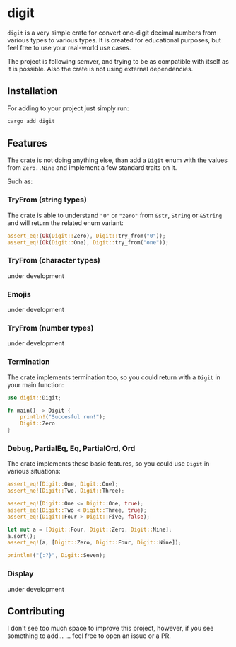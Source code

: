 digit
=====

`digit` is a very simple crate for convert one-digit decimal numbers from various types to various types.
It is created for educational purposes, but feel free to use your real-world use cases.

The project is following semver, and trying to be as compatible with itself as it is possible.
Also the crate is not using external dependencies.

## Installation

For adding to your project just simply run:
```bash
cargo add digit
```

## Features

The crate is not doing anything else, than add a `Digit` enum with the values from `Zero..Nine`
and implement a few standard traits on it.

Such as:

### TryFrom (string types)

The crate is able to understand `"0"` or `"zero"` from `&str`, `String` or `&String` and will return
the related enum variant:

```rust
assert_eq!(Ok(Digit::Zero), Digit::try_from("0"));
assert_eq!(Ok(Digit::One), Digit::try_from("one"));
```

### TryFrom (character types)

under development

### Emojis

under development

### TryFrom (number types)

under development

### Termination

The crate implements termination too, so you could return with a `Digit` in your main function:

```rust
use digit::Digit;

fn main() -> Digit {
    println!("Succesful run!");
    Digit::Zero
}
```

### Debug, PartialEq, Eq, PartialOrd, Ord

The crate implements these basic features, so you could use `Digit` in various situations:

```rust
assert_eq!(Digit::One, Digit::One);
assert_ne!(Digit::Two, Digit::Three);

assert_eq!(Digit::One <= Digit::One, true);
assert_eq!(Digit::Two < Digit::Three, true);
assert_eq!(Digit::Four > Digit::Five, false);

let mut a = [Digit::Four, Digit::Zero, Digit::Nine];
a.sort();
assert_eq!(a, [Digit::Zero, Digit::Four, Digit::Nine]);

println!("{:?}", Digit::Seven);
```

### Display

under development

## Contributing

I don't see too much space to improve this project, however, if you see something to add...
... feel free to open an issue or a PR.

